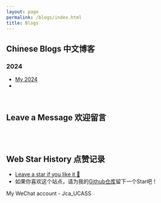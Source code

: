```yaml
---
layout: page
permalink: /blogs/index.html
title: Blogs
---
```


## Chinese Blogs 中文博客

### 2024

- [My 2024](/blogs/my2024.md)
- 
<br>

## Leave a Message 欢迎留言

<br>



<br>

## Web Star History 点赞记录

- [Leave a star if you like it 🥰](https://github.com/J-Gezelligheid/J-Gezelligheid.github.io) 
- 如果你喜欢这个站点，请为我的[Github仓库](https://github.com/J-Gezelligheid/J-Gezelligheid.github.io)留下一个Star吧！

My WeChat account - Jca_UCASS

<br>
